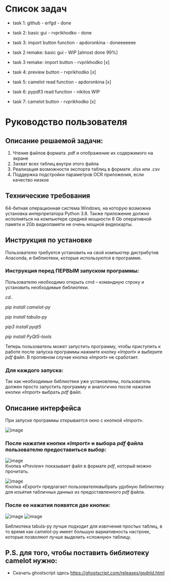 # Список задач
* task 1: github - erfgd - done
* task 2: basic gui - rvprikhodko - done
* task 3: import button function - apdoronkina - doneeeeeee

* task 2 remake: basic gui - WIP [almost done 99%]
* task 3 remake: import button - rvprikhodko [x]
* task 4: preview button - rvprikhodko [x]
* task 5: camelot read function - apdoronkina [x]
* task 6: pypdf3 read function - nikitos WIP
* task 7: camelot button - rvprikhodko [x]

# Руководство пользователя
## Описание решаемой задачи:
1.	Чтение файлов формата .pdf и отображение их содержимого на экране
2.	Захват всех таблиц внутри этого файла
3.	Реализация возможности экспорта таблиц в формате .xlsx или .csv
4.	Поддержка подстройки параметров OCR приложения, если качество низкое

## Технические требования
64-битная операционная система Windows, на которую возможна установка интерпретатора Python 3.8. Также приложение должно исполняться на компьютере средней мощности 8 Gb оперативной памяти и 2Gb видеопамяти не очень мощной видеокарты.

## Инструкция по установке
Пользователю требуется установить на свой компьютер дистрибутив Anaconda, и библиотеки, которые используются в программе.
### Инструкция перед ПЕРВЫМ запуском программы:
Пользователю необходимо открыть cmd – командную строку и установить необходимые библиотеки.

*cd..*

*pip install camelot-py*

*pip install tabula-py*

*pip3 install pyqt5*

*pip install PyQt5-tools*

Теперь пользователь может запустить программу, чтобы приступить к работе после запуска программы нажмите кнопку *«Import»* и выберите *pdf* файл. В противном случае кнопка *«Import»* не сработает.
### Для каждого запуска: 
Так как необходимые библиотеки уже установлены, пользователь должен просто запустить программу и аналогично после нажатия кнопки *«Import»* выбрать *pdf* файл.

## Описание интерфейса 
При запуске программы открывается окно с кнопкой *«Import»*.

 ![image](https://user-images.githubusercontent.com/100873734/166367258-40eefc60-e5b8-4371-9494-ce4783980119.png)

### После нажатия кнопки *«Import»* и выбора *pdf* файла пользователю предоставиться выбор:

![image](https://user-images.githubusercontent.com/100873734/166367737-aef30dae-0d77-43e4-ae76-233cbf44be36.png)                  
Кнопка *«Preview»* показывает файл в формате *pdf*, который можно прочитать.

![image](https://user-images.githubusercontent.com/100873734/166368741-4dbf5689-67b2-4678-a592-fe19faffbc32.png)                
Кнопка *«Export»* предлагает пользователювыбрать удобную библиотеку для изъятия табличных данных из предоставленного *pdf* файла. 
### После ее нажатия появятся две кнопки: 

![image](https://user-images.githubusercontent.com/100873734/166369976-476c0690-0fc4-455f-a2a2-56096b8b96d7.png)                                 ![image](https://user-images.githubusercontent.com/100873734/166370992-eaf2708d-7020-46f9-a087-c132a58eb441.png)
                  

 Библиотека tabula-py лучше подходит для извлчения простых таблиц, в то время как camelot-py имеет большую вариативность настроек, которые позволяют лучше выделить «сложную» таблицу.

## P.S. для того, чтобы поставить библиотеку camelot нужно:
* Скачать ghostscript здесь https://ghostscript.com/releases/gsdnld.html
